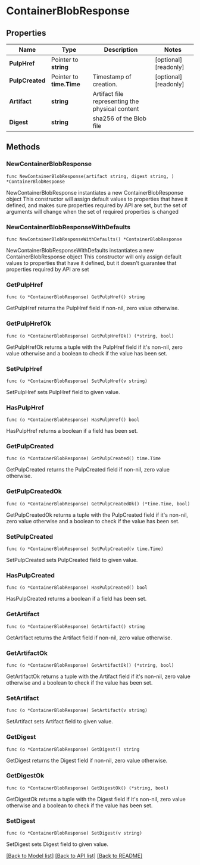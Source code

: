 # ContainerBlobResponse

## Properties

Name | Type | Description | Notes
------------ | ------------- | ------------- | -------------
**PulpHref** | Pointer to **string** |  | [optional] [readonly] 
**PulpCreated** | Pointer to **time.Time** | Timestamp of creation. | [optional] [readonly] 
**Artifact** | **string** | Artifact file representing the physical content | 
**Digest** | **string** | sha256 of the Blob file | 

## Methods

### NewContainerBlobResponse

`func NewContainerBlobResponse(artifact string, digest string, ) *ContainerBlobResponse`

NewContainerBlobResponse instantiates a new ContainerBlobResponse object
This constructor will assign default values to properties that have it defined,
and makes sure properties required by API are set, but the set of arguments
will change when the set of required properties is changed

### NewContainerBlobResponseWithDefaults

`func NewContainerBlobResponseWithDefaults() *ContainerBlobResponse`

NewContainerBlobResponseWithDefaults instantiates a new ContainerBlobResponse object
This constructor will only assign default values to properties that have it defined,
but it doesn't guarantee that properties required by API are set

### GetPulpHref

`func (o *ContainerBlobResponse) GetPulpHref() string`

GetPulpHref returns the PulpHref field if non-nil, zero value otherwise.

### GetPulpHrefOk

`func (o *ContainerBlobResponse) GetPulpHrefOk() (*string, bool)`

GetPulpHrefOk returns a tuple with the PulpHref field if it's non-nil, zero value otherwise
and a boolean to check if the value has been set.

### SetPulpHref

`func (o *ContainerBlobResponse) SetPulpHref(v string)`

SetPulpHref sets PulpHref field to given value.

### HasPulpHref

`func (o *ContainerBlobResponse) HasPulpHref() bool`

HasPulpHref returns a boolean if a field has been set.

### GetPulpCreated

`func (o *ContainerBlobResponse) GetPulpCreated() time.Time`

GetPulpCreated returns the PulpCreated field if non-nil, zero value otherwise.

### GetPulpCreatedOk

`func (o *ContainerBlobResponse) GetPulpCreatedOk() (*time.Time, bool)`

GetPulpCreatedOk returns a tuple with the PulpCreated field if it's non-nil, zero value otherwise
and a boolean to check if the value has been set.

### SetPulpCreated

`func (o *ContainerBlobResponse) SetPulpCreated(v time.Time)`

SetPulpCreated sets PulpCreated field to given value.

### HasPulpCreated

`func (o *ContainerBlobResponse) HasPulpCreated() bool`

HasPulpCreated returns a boolean if a field has been set.

### GetArtifact

`func (o *ContainerBlobResponse) GetArtifact() string`

GetArtifact returns the Artifact field if non-nil, zero value otherwise.

### GetArtifactOk

`func (o *ContainerBlobResponse) GetArtifactOk() (*string, bool)`

GetArtifactOk returns a tuple with the Artifact field if it's non-nil, zero value otherwise
and a boolean to check if the value has been set.

### SetArtifact

`func (o *ContainerBlobResponse) SetArtifact(v string)`

SetArtifact sets Artifact field to given value.


### GetDigest

`func (o *ContainerBlobResponse) GetDigest() string`

GetDigest returns the Digest field if non-nil, zero value otherwise.

### GetDigestOk

`func (o *ContainerBlobResponse) GetDigestOk() (*string, bool)`

GetDigestOk returns a tuple with the Digest field if it's non-nil, zero value otherwise
and a boolean to check if the value has been set.

### SetDigest

`func (o *ContainerBlobResponse) SetDigest(v string)`

SetDigest sets Digest field to given value.



[[Back to Model list]](../README.md#documentation-for-models) [[Back to API list]](../README.md#documentation-for-api-endpoints) [[Back to README]](../README.md)


